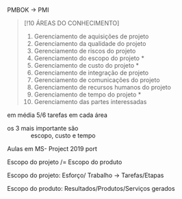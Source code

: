 PMBOK -> PMI



> [!10 ÁREAS DO CONHECIMENTO]
> 1. Gerenciamento de aquisições de projeto
> 2. Gerenciamento da qualidade do projeto
> 3. Gerenciamento de riscos do projeto
> 4. Gerenciamento do escopo do projeto *
> 5. Gerenciamento de custo do projeto *
> 6. Gerenciamento de integração de projeto
> 7. Gerenciamento de comunicações do projeto
> 8. Gerenciamento de recursos humanos do projeto
> 9. Gerenciamento de tempo do projeto *
> 10. Gerenciamento das partes interessadas



em média 5/6 tarefas em cada área

os 3 mais importante são  
              escopo, custo e tempo

Aulas em MS- Project 2019 port

Escopo do projeto /= Escopo do produto

Escopo do projeto: Esforço/ Trabalho -> Tarefas/Etapas

Escopo do produto: Resultados/Produtos/Serviços gerados

